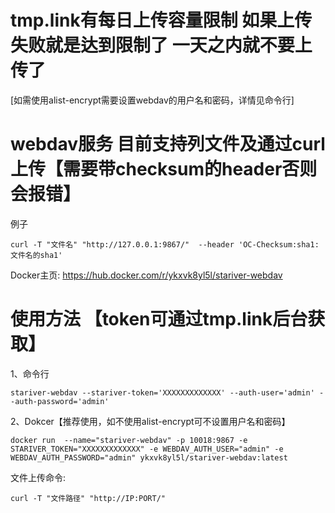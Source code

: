 # tmp.link有每日上传容量限制 如果上传失败就是达到限制了 一天之内就不要上传了   
 
[如需使用alist-encrypt需要设置webdav的用户名和密码，详情见命令行]
# webdav服务 目前支持列文件及通过curl上传【需要带checksum的header否则会报错】  
例子
```
curl -T "文件名" "http://127.0.0.1:9867/"  --header 'OC-Checksum:sha1:文件名的sha1'
```  

Docker主页: https://hub.docker.com/r/ykxvk8yl5l/stariver-webdav   

# 使用方法 【token可通过tmp.link后台获取】
1、命令行
```
stariver-webdav --stariver-token='XXXXXXXXXXXXX' --auth-user='admin' --auth-password='admin' 
```
2、Dokcer【推荐使用，如不使用alist-encrypt可不设置用户名和密码】
```
docker run  --name="stariver-webdav" -p 10018:9867 -e STARIVER_TOKEN="XXXXXXXXXXXXX" -e WEBDAV_AUTH_USER="admin" -e WEBDAV_AUTH_PASSWORD="admin" ykxvk8yl5l/stariver-webdav:latest
```

文件上传命令:
```
curl -T "文件路径" "http://IP:PORT/" 
```

